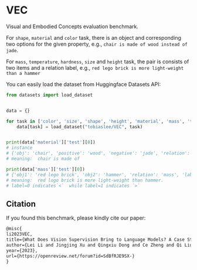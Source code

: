 # VEC

Visual and Embodied Concepts evaluation benchmark.

For `shape`, `material` and `color` task, there is an object and corresponding two options for the given property, e.g., `chair is made of wood instead of jade`.

For `mass`, `temperature`, `hardness`, `size` and `height` task, the pair is consists of two items and a relation label, e.g., `red lego brick is more light-weight than a hammer` 

You can easily load the dataset from Huggingface Datasets API:


```python
from datasets import load_dataset


data = {}

for task in ['color', 'size', 'shape', 'height', 'material', 'mass', 'temperature', 'hardness']:
    data[task] = load_dataset("tobiaslee/VEC", task)


print(data['material']['test'][0])
# instance
# {'obj': 'chair', 'positive': 'wood', 'negative': 'jade', 'relation': 'material'}
# meaning:  chair is made of 

print(data['mass']['test'][0])
# {'obj1': 'red lego brick', 'obj2': 'hammer', 'relation': 'mass', 'label': 0} 
# meaning:  red logo brick is more light-weight than hammer.
# label=0 indicates`<`  while label=1 indicates `>` 
```




## Citation


If you found this benchmark, please kindly cite our paper:

```latex
@misc{
li2023VEC,
title={What Does Vision Supervision Bring to Language Models? A Case Study of {CLIP}},
author={Lei Li and Jingjing Xu and Qingxiu Dong and Ce Zheng and Qi Liu and Lingpeng Kong and Xu Sun},
year={2023},
url={https://openreview.net/forum?id=SdBfRJE9SX-}
}
```
